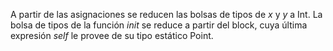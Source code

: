  A partir de las asignaciones se reducen las bolsas de tipos de _x_ y _y_
 a Int. La bolsa de tipos de la función _init_ se reduce a partir del block,
 cuya última expresión _self_ le provee de su tipo estático Point.